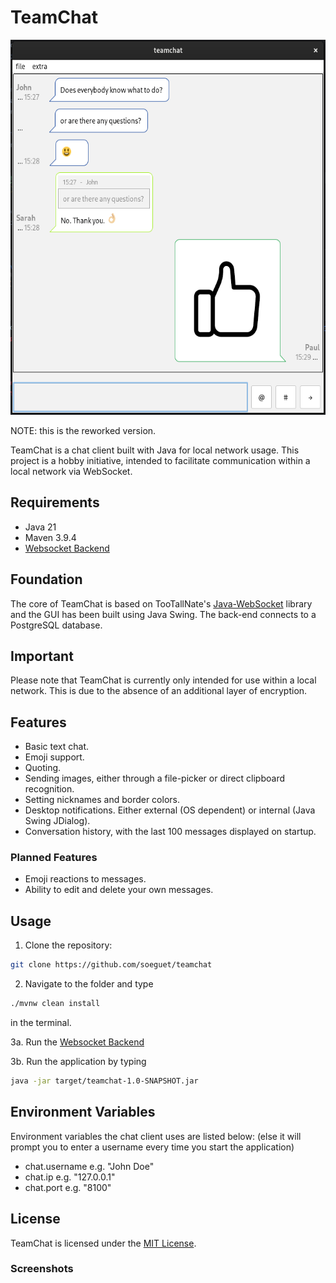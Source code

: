 # TeamChat

<div style="text-align: center;">
<img src="pictures/img.png" alt="img" height="600"/>
</div>


NOTE: this is the reworked version. 

TeamChat is a chat client built with Java for local network usage. This project is a hobby initiative, intended to facilitate communication within a local network via WebSocket.

## Requirements

- Java 21
- Maven 3.9.4
- [Websocket Backend](https://github.com/soeguet/teamsocket)

## Foundation

The core of TeamChat is based on TooTallNate's [Java-WebSocket](https://github.com/TooTallNate/Java-WebSocket) library and the GUI has been built using Java Swing. The back-end connects to a PostgreSQL database.

## Important

Please note that TeamChat is currently only intended for use within a local network. This is due to the absence of an additional layer of encryption.

## Features

- Basic text chat.
- Emoji support.
- Quoting.
- Sending images, either through a file-picker or direct clipboard recognition.
- Setting nicknames and border colors.
- Desktop notifications. Either external (OS dependent) or internal (Java Swing JDialog).
- Conversation history, with the last 100 messages displayed on startup.

### Planned Features
- Emoji reactions to messages.
- Ability to edit and delete your own messages.

## Usage

1. Clone the repository: 
```bash
git clone https://github.com/soeguet/teamchat
```
2. Navigate to the folder and type 
```bash
./mvnw clean install
``` 
in the terminal.

3a. Run the [Websocket Backend](https://github.com/soeguet/teamsocket)

3b. Run the application by typing 
```bash
java -jar target/teamchat-1.0-SNAPSHOT.jar
```

## Environment Variables
Environment variables the chat client uses are listed below: (else it will prompt you to enter a username every time you start the application)
- chat.username e.g. "John Doe" 
- chat.ip e.g. "127.0.0.1"
- chat.port e.g. "8100"

## License

TeamChat is licensed under the [MIT License](https://opensource.org/license/mit/).

### Screenshots